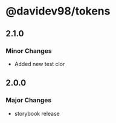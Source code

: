 # @davidev98/tokens

## 2.1.0

### Minor Changes

- Added new test clor

## 2.0.0

### Major Changes

- storybook release
